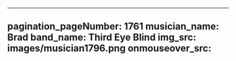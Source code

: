 ------
pagination_pageNumber: 1761
musician_name: Brad
band_name: Third Eye Blind
img_src: images/musician1796.png
onmouseover_src: 
------